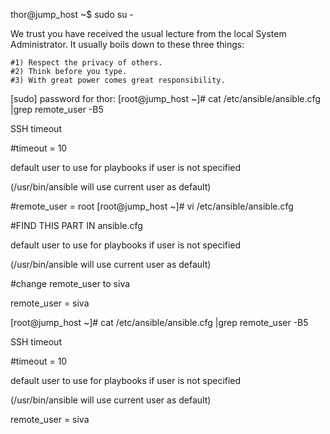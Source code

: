 thor@jump_host ~$ sudo su -

We trust you have received the usual lecture from the local System
Administrator. It usually boils down to these three things:

```
#1) Respect the privacy of others.
#2) Think before you type.
#3) With great power comes great responsibility.

```

[sudo] password for thor:
[root@jump_host ~]# cat /etc/ansible/ansible.cfg |grep remote_user -B5

SSH timeout

#timeout = 10

default user to use for playbooks if user is not specified

(/usr/bin/ansible will use current user as default)

#remote_user = root
[root@jump_host ~]# vi /etc/ansible/ansible.cfg

#FIND THIS PART IN ansible.cfg

default user to use for playbooks if user is not specified

(/usr/bin/ansible will use current user as default)

#change remote_user to siva

remote_user = siva   

[root@jump_host ~]# cat /etc/ansible/ansible.cfg |grep remote_user -B5

SSH timeout

#timeout = 10

default user to use for playbooks if user is not specified

(/usr/bin/ansible will use current user as default)

remote_user = siva
